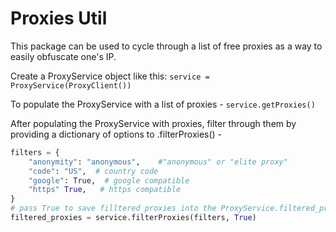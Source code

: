 # Proxies Util

This package can be used to cycle through a list of free proxies as a way to easily obfuscate one's IP.

Create a ProxyService object like this:
`service = ProxyService(ProxyClient())`

To populate the ProxyService with a list of proxies -
`service.getProxies()`

After populating the ProxyService with proxies, filter through them by providing a dictionary of options to .filterProxies() -

```python
filters = {
    "anonymity": "anonymous",    #"anonymous" or "elite proxy"
    "code": "US",  # country code
    "google": True,  # google compatible
    "https" True,   # https compatible
}
# pass True to save filltered proxies into the ProxyService.filtered_proxies attribute
filtered_proxies = service.filterProxies(filters, True) 
```

